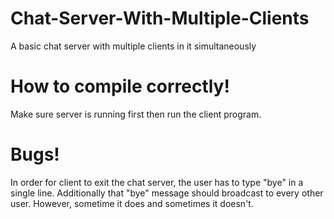 # Chat-Server-With-Multiple-Clients
A basic chat server with multiple clients in it simultaneously

# How to compile correctly!
Make sure server is running first then run the client program. 

# Bugs!
In order for client to exit the chat server, the user has to type "bye" in a single line. Additionally that "bye" message should broadcast to every other user. However, sometime it does and sometimes it doesn't. 
